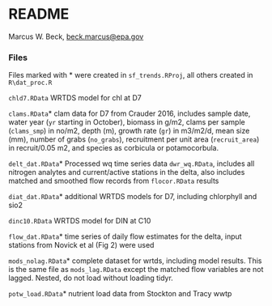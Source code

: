 # README
Marcus W. Beck, beck.marcus@epa.gov  

### Files

Files marked with * were created in `sf_trends.RProj`, all others created in `R\dat_proc.R`

`chld7.RData` WRTDS model for chl at D7

`clams.RData`* clam data for D7 from Crauder 2016, includes sample date, water year (`yr` starting in October), biomass in g/m2, clams per sample (`clams_smp`) in no/m2, depth (m), growth rate (`gr`) in m3/m2/d, mean size (mm), number of grabs (`no_grabs`), recruitment per unit area (`recruit_area`) in recruit/0.05 m2, and species as corbicula or potamocorbula.

`delt_dat.RData`* Processed wq time series data `dwr_wq.RData`, includes all nitrogen analytes and current/active stations in the delta, also includes matched and smoothed flow records from `flocor.RData` results

`diat_dat.RData`* additional WRTDS models for D7, including chlorphyll and sio2

`dinc10.RData` WRTDS model for DIN at C10

`flow_dat.RData`* time series of daily flow estimates for the delta, input stations from Novick et al (Fig 2) were used

`mods_nolag.RData`* complete dataset for wrtds, including model results.  This is the same file as `mods_lag.RData` except the matched flow variables are not lagged. Nested, do not load without loading tidyr.

`potw_load.RData`* nutrient load data from Stockton and Tracy wwtp
